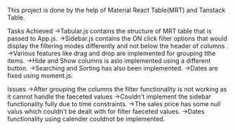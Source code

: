This project is done by the help of Material React Table(MRT) and Tanstack Table.

Tasks Achieved
->Tabular.js contains the structure of MRT table that is passed to App.js. 
->Sidebar.js contains the ON click filter options that would display the filtering modes differently and not below the header of columns .
->Various features like drag and drop are implemented for grouping tthe items.
->Hide and Show columns is aslo implemented using a different button.
->Searching and Sorting has also been implemented.
->Dates are fixed using moment.js.

Issues
->After grouping the columns the filter functionality is not working as it cannot handle the faeceted values
->Couldn't implement the sidebar functionality fully due to time constraints.
->The sales price has some null valus which couldn't be dealt with for filter faeceted values.
->Dates functionality using calender couldnot be implemented.